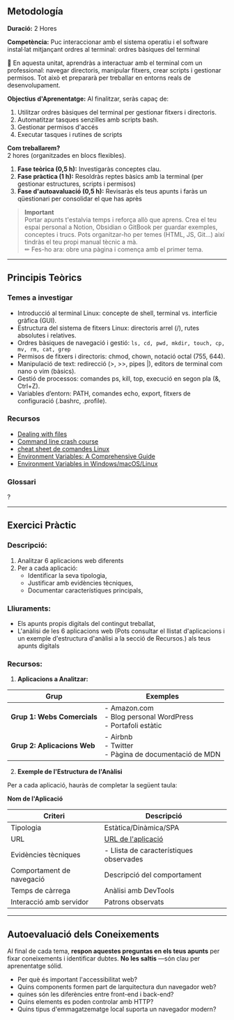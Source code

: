 ## Metodología

**Duració:** 2 Hores

**Competència:** Puc interaccionar amb el sistema operatiu i el software instal·lat mitjançant ordres al terminal: ordres bàsiques del terminal

👋 En aquesta unitat, aprendràs a interactuar amb el terminal com un professional: navegar directoris, manipular fitxers, crear scripts i gestionar permisos. Tot això et prepararà per treballar en entorns reals de desenvolupament.

**Objectius d'Aprenentatge:** Al finalitzar, seràs capaç de:

1. Utilitzar ordres bàsiques del terminal per gestionar fitxers i directoris.
2. Automatitzar tasques senzilles amb scripts bash.
3. Gestionar permisos d'accés
4. Executar tasques i rutines de scripts

**Com treballarem?**  
2 hores (organitzades en blocs flexibles).

1. **Fase teòrica (0,5 h):** Investigaràs conceptes clau.
2. **Fase pràctica (1 h):** Resoldràs reptes bàsics amb la terminal (per gestionar estructures, scripts i permisos)
3. **Fase d'autoavaluació (0,5 h):** Revisaràs els teus apunts i faràs un qüestionari per consolidar el que has après

> **Important**  
> Portar apunts t'estalvia temps i reforça allò que aprens. Crea el teu espai personal a Notion, Obsidian o GitBook per guardar exemples, conceptes i trucs. Pots organitzar-ho per temes (HTML, JS, Git...) així tindràs el teu propi manual tècnic a mà.  
> ✏ Fes-ho ara: obre una pàgina i comença amb el primer tema.

---

## Principis Teòrics

### Temes a investigar

- Introducció al terminal Linux: concepte de shell, terminal vs. interfície gràfica (GUI).
- Estructura del sistema de fitxers Linux: directoris arrel (/), rutes absolutes i relatives.
- Ordres bàsiques de navegació i gestió: `ls, cd, pwd, mkdir, touch, cp, mv, rm, cat, grep`
- Permisos de fitxers i directoris: chmod, chown, notació octal (755, 644).
- Manipulació de text: redirecció (>, >>, pipes |), editors de terminal com nano o vim (bàsics).
- Gestió de processos: comandes ps, kill, top, execució en segon pla (&, Ctrl+Z).
- Variables d’entorn: PATH, comandes echo, export, fitxers de configuració (.bashrc, .profile).

### Recursos

- [Dealing with files](https://developer.mozilla.org/en-US/docs/Learn_web_development/Getting_started/Environment_setup/Dealing_with_files)
- [Command line crash course](https://developer.mozilla.org/en-US/docs/Learn_web_development/Getting_started/Environment_setup/Command_line)
- [cheat sheet de comandes Linux](https://cheatography.com/jonathan992/cheat-sheets/gnu-linux-command-spanish/)
- [Environment Variables: A Comprehensive Guide](https://dev.to/pizofreude/environment-variables-a-comprehensive-guide-34dg)
- [Environment Variables in Windows/macOS/Linux](https://www3.ntu.edu.sg/home/ehchua/programming/howto/Environment_Variables.html)

### Glossari

?

---

## Exercici Pràctic

### Descripció:

1. Analitzar 6 aplicacions web diferents
2. Per a cada aplicació:
   - Identificar la seva tipologia,
   - Justificar amb evidències tècniques,
   - Documentar característiques principals,

### Lliuraments:

- Els apunts propis digitals del contingut treballat,
- L'anàlisi de les 6 aplicacions web (Pots consultar el llistat d'aplicacions i un exemple d'estructura d'anàlisi a la secció de Recursos.) als teus apunts digitals

### Recursos:

1. **Aplicacions a Analitzar:**

| Grup | Exemples |
|------|----------|
| **Grup 1: Webs Comercials** | - Amazon.com<br>- Blog personal WordPress<br>- Portafoli estàtic |
| **Grup 2: Aplicacions Web** | - Airbnb<br>- Twitter<br>- Pàgina de documentació de MDN |

2. **Exemple de l'Estructura de l'Anàlisi**

Per a cada aplicació, hauràs de completar la següent taula:

**Nom de l'Aplicació**

| Criteri | Descripció |
|---------|------------|
| Tipologia | Estàtica/Dinàmica/SPA |
| URL | [URL de l'aplicació](#) |
| Evidències tècniques | - Llista de característiques observades |
| Comportament de navegació | Descripció del comportament |
| Temps de càrrega | Anàlisi amb DevTools |
| Interacció amb servidor | Patrons observats |

---

## Autoevaluació dels Coneixements

Al final de cada tema, **respon aquestes preguntas en els teus apunts** per fixar coneixements i identificar dubtes. **No les saltis** —són clau per aprenentatge sólid.

- Per què és important l'accessibilitat web?
- Quins components formen part de larquitectura dun navegador web?
- quines són les diferències entre front-end i back-end?
- Quins elements es poden controlar amb HTTP?
- Quins tipus d'emmagatzematge local suporta un navegador modern?